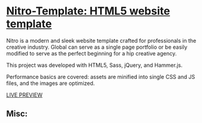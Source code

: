 # [Nitro-Template: HTML5 website template ](http://astrosolutionsasia.com/)



Nitro is a modern and sleek website template crafted for professionals in the creative industry. Global can serve as a single page portfolio or be easily modified to serve as the perfect beginning for a hip creative agency.



This project was developed with HTML5, Sass, jQuery, and Hammer.js.

Performance basics are covered: assets are minified into single CSS and JS files, and the images are optimized.

[LIVE PREVIEW](http://buckymaler.com/global)

## Misc:


